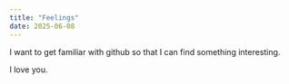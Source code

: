 ```yaml
---
title: "Feelings"
date: 2025-06-08
---
```

I want to get familiar with github so that I can find something interesting.

I love you.
